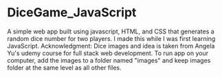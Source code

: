 # DiceGame_JavaScript
A simple web app built using javascript, HTML, and CSS  that generates a random dice number for two players. I made this while I was first learning JavaScript.
Acknowledgment: Dice images and idea is taken from Angela Yu's udemy course for full stack web development.
To run app on your computer, add the images to a folder named "images" and keep images folder at the same level as all other files.
